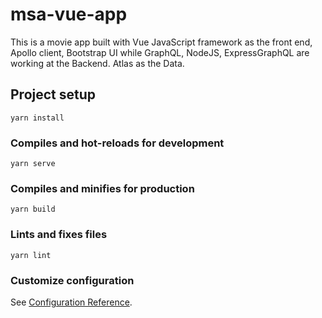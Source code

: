 # msa-vue-app

This is a movie app built with Vue JavaScript framework as the front end, Apollo client, Bootstrap UI while GraphQL, NodeJS, ExpressGraphQL are working at the Backend. Atlas as the Data.

## Project setup

```
yarn install
```

### Compiles and hot-reloads for development

```
yarn serve
```

### Compiles and minifies for production

```
yarn build
```

### Lints and fixes files

```
yarn lint
```

### Customize configuration

See [Configuration Reference](https://cli.vuejs.org/config/).
